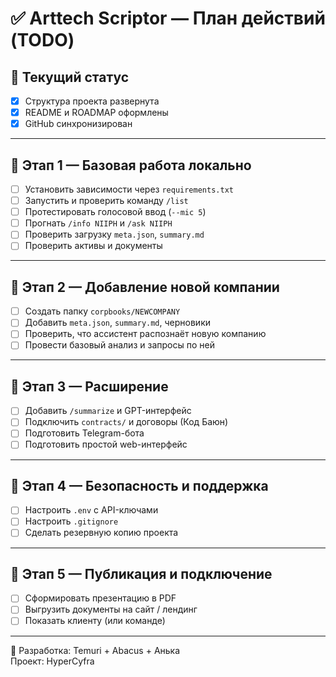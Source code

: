 # ✅ Arttech Scriptor — План действий (TODO)

## 🔹 Текущий статус
- [x] Структура проекта развернута
- [x] README и ROADMAP оформлены
- [x] GitHub синхронизирован

---

## 🔸 Этап 1 — Базовая работа локально

- [ ] Установить зависимости через `requirements.txt`
- [ ] Запустить и проверить команду `/list`
- [ ] Протестировать голосовой ввод (`--mic 5`)
- [ ] Прогнать `/info NIIPH` и `/ask NIIPH`
- [ ] Проверить загрузку `meta.json`, `summary.md`
- [ ] Проверить активы и документы

---

## 🔸 Этап 2 — Добавление новой компании

- [ ] Создать папку `corpbooks/NEWCOMPANY`
- [ ] Добавить `meta.json`, `summary.md`, черновики
- [ ] Проверить, что ассистент распознаёт новую компанию
- [ ] Провести базовый анализ и запросы по ней

---

## 🔸 Этап 3 — Расширение

- [ ] Добавить `/summarize` и GPT-интерфейс
- [ ] Подключить `contracts/` и договоры (Код Баюн)
- [ ] Подготовить Telegram-бота
- [ ] Подготовить простой web-интерфейс

---

## 🔸 Этап 4 — Безопасность и поддержка

- [ ] Настроить `.env` с API-ключами
- [ ] Настроить `.gitignore`
- [ ] Сделать резервную копию проекта

---

## 🔸 Этап 5 — Публикация и подключение

- [ ] Сформировать презентацию в PDF
- [ ] Выгрузить документы на сайт / лендинг
- [ ] Показать клиенту (или команде)

---

🧠 Разработка: Temuri + Abacus + Анька  
Проект: HyperCyfra
